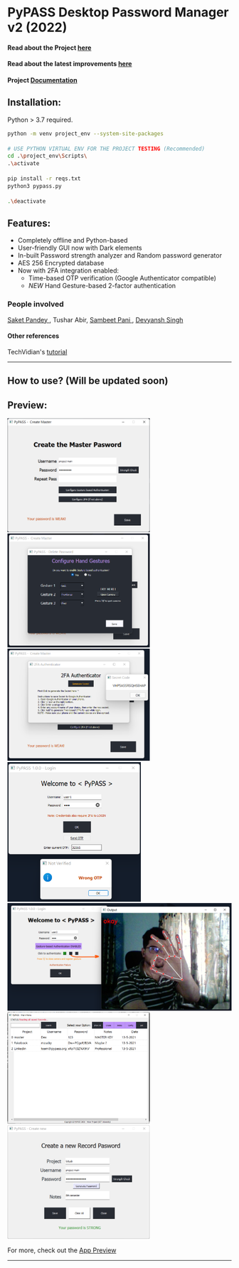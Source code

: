 # PyPASS Desktop Password Manager v2 (2022)

#### Read about the Project [ here ](https://github.com/dexter-11/PyPASS/blob/main/About%20PyPASS.pdf)
#### Read about the latest improvements [ here ](https://github.com/dexter-11/PyPASS/blob/main/About_PyPASS_2022-Updated.pdf)
#### Project [ Documentation ](https://github.com/dexter-11/PyPASS/blob/main/Dcoumentation_PyPASSv2.pdf)

## Installation:
Python > 3.7 required.

```bash
python -m venv project_env --system-site-packages

# USE PYTHON VIRTUAL ENV FOR THE PROJECT TESTING (Recommended)
cd .\project_env\Scripts\
.\activate

pip install -r reqs.txt
python3 pypass.py

.\deactivate
```

## Features:
- Completely offline and Python-based
- User-friendly GUI now with Dark elements
- In-built Password strength analyzer and Random password generator
- AES 256 Encrypted database
- Now with 2FA integration enabled:
  - Time-based OTP verification (Google Authenticator compatible)
  - *NEW* Hand Gesture-based 2-factor authentication

### People involved
[ Saket Pandey ](https://github.com/dexter-11), Tushar Abir, [ Sambeet Pani ](https://github.com/theskp), [ Devyansh Singh ](https://github.com/DevDnoC)

#### Other references
TechVidian's [ tutorial ](https://techvidvan.com/tutorials/hand-gesture-recognition-tensorflow-opencv/)
- - -
## How to use? (Will be updated soon)
## Preview:
<p float="left">
  <img src="./app_preview/Createmaster-1.png" width="320" alt="CreateMaster"/>
  <img src="./app_preview/Createmaster-GA.png" width="320" alt="CreateGbA"/>
  <img src="./app_preview/Createmaster-2FA.png" width="320" alt="CreateOTP"/>
  <img src="./app_preview/Login-2FA-2.png" width="300" alt="LoginOTP"/>
  <img src="./app_preview/Login-GA-3.png" width="640" alt="LoginGbA"/>
  <img src="./app_preview/mainmenu.png" width="320" alt="Mainmenu"/>
  <img src="./app_preview/Createpass.png" width="320" alt="Createpass"/>
</p>

For more, check out the [ App Preview ](https://github.com/dexter-11/PyPASS/tree/main/app_preview)

- - -
